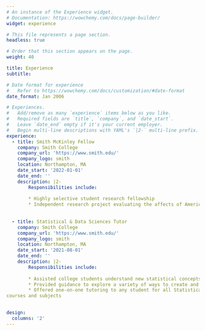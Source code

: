 ```yaml
---
# An instance of the Experience widget.
# Documentation: https://wowchemy.com/docs/page-builder/
widget: experience

# This file represents a page section.
headless: true

# Order that this section appears on the page.
weight: 40

title: Experience
subtitle:

# Date format for experience
#   Refer to https://wowchemy.com/docs/customization/#date-format
date_format: Jan 2006

# Experiences.
#   Add/remove as many `experience` items below as you like.
#   Required fields are `title`, `company`, and `date_start`.
#   Leave `date_end` empty if it's your current employer.
#   Begin multi-line descriptions with YAML's `|2-` multi-line prefix.
experience:
  - title: Smith McKinley Fellow
    company: Smith College
    company_url: 'https://www.smith.edu/'
    company_logo: smith
    location: Northampton, MA
    date_start: '2022-01-01'
    date_end: ''
    description: |2-
        Responsibilities include:
        
        * Highly selective student research fellowship
        * Independent research project evaluating the affects of American Corporate Capitalism on Americans' psychology by evaluating COVID-19 data
        
        
  - title: Statistical & Data Sciences Tutor
    company: Smith College
    company_url: 'https://www.smith.edu/'
    company_logo: smith
    location: Northampton, MA
    date_start: '2021-08-01'
    date_end: ''
    description: |2-
        Responsibilities include:
        
        * Assisted college students understand new statistical concepts in data science classrooms
        * Provided guidance to explore a variety of ways to create and analyze data visualizations using R, Tableau and Github.
        * Offered one-on-one tutoring to any student for all Statistical and Data Science
courses and subjects
        

design:
  columns: '2'
---
```

